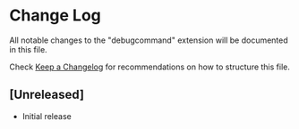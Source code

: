 # Change Log
All notable changes to the "debugcommand" extension will be documented in this file.

Check [Keep a Changelog](http://keepachangelog.com/) for recommendations on how to structure this file.

## [Unreleased]
- Initial release